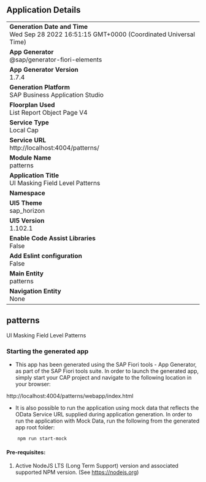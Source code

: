## Application Details
|               |
| ------------- |
|**Generation Date and Time**<br>Wed Sep 28 2022 16:51:15 GMT+0000 (Coordinated Universal Time)|
|**App Generator**<br>@sap/generator-fiori-elements|
|**App Generator Version**<br>1.7.4|
|**Generation Platform**<br>SAP Business Application Studio|
|**Floorplan Used**<br>List Report Object Page V4|
|**Service Type**<br>Local Cap|
|**Service URL**<br>http://localhost:4004/patterns/
|**Module Name**<br>patterns|
|**Application Title**<br>UI Masking Field Level Patterns|
|**Namespace**<br>|
|**UI5 Theme**<br>sap_horizon|
|**UI5 Version**<br>1.102.1|
|**Enable Code Assist Libraries**<br>False|
|**Add Eslint configuration**<br>False|
|**Main Entity**<br>patterns|
|**Navigation Entity**<br>None|

## patterns

UI Masking Field Level Patterns

### Starting the generated app

-   This app has been generated using the SAP Fiori tools - App Generator, as part of the SAP Fiori tools suite.  In order to launch the generated app, simply start your CAP project and navigate to the following location in your browser:

http://localhost:4004/patterns/webapp/index.html

- It is also possible to run the application using mock data that reflects the OData Service URL supplied during application generation.  In order to run the application with Mock Data, run the following from the generated app root folder:

```
    npm run start-mock
```

#### Pre-requisites:

1. Active NodeJS LTS (Long Term Support) version and associated supported NPM version.  (See https://nodejs.org)


